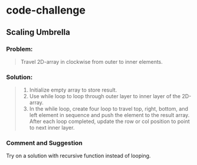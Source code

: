 # code-challenge

## Scaling Umbrella

### Problem: 
> Travel 2D-array in clockwise from outer to inner elements.

### Solution:
> 1. Initialize empty array to store result.
> 2. Use while loop to loop through outer layer to inner layer of the 2D-array.
> 3. In the while loop, create four loop to travel top, right, bottom, and left element in sequence and push the element to the result array. After each loop completed, update the row or col position to point to next inner layer.

### Comment and Suggestion
Try on a solution with recursive function instead of looping.